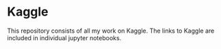 # Kaggle

This repository consists of all my work on Kaggle. The links to Kaggle are included in individual jupyter notebooks.
